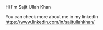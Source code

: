 Hi I'm Sajit Ullah Khan

You can check more about me in my linkedIn https://www.linkedin.com/in/sajitullahkhan/
